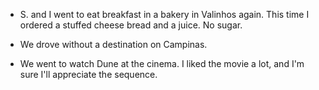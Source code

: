 - S. and I went to eat breakfast in a bakery in Valinhos again. This time I ordered a stuffed cheese bread and a juice. No sugar.

- We drove without a destination on Campinas.

- We went to watch Dune at the cinema. I liked the movie a lot, and I'm sure I'll appreciate the sequence.
